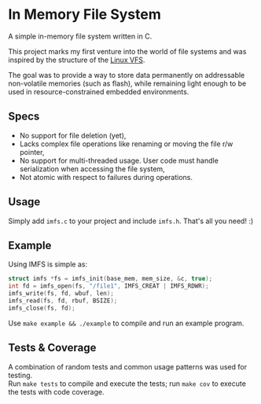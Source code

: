 # In Memory File System
A simple in-memory file system written in C.

This project marks my first venture into the world of file systems and was inspired by the structure of the [Linux VFS](https://docs.kernel.org/filesystems/vfs.html).

The goal was to provide a way to store data permanently on addressable non-volatile memories (such as flash), while remaining light enough to be used in resource-constrained embedded environments.

## Specs
- No support for file deletion (yet),
- Lacks complex file operations like renaming or moving the file r/w pointer,
- No support for multi-threaded usage. User code must handle serialization when accessing the file system,
- Not atomic with respect to failures during operations.

## Usage
Simply add `imfs.c` to your project and include `imfs.h`. That's all you need! :)

## Example
Using IMFS is simple as:
```c
struct imfs *fs = imfs_init(base_mem, mem_size, &c, true);
int fd = imfs_open(fs, "/file1", IMFS_CREAT | IMFS_RDWR);
imfs_write(fs, fd, wbuf, len);
imfs_read(fs, fd, rbuf, BSIZE);
imfs_close(fs, fd);
```
Use `make example && ./example` to compile and run an example program.

## Tests & Coverage
A combination of random tests and common usage patterns was used for testing.\
Run `make tests` to compile and execute the tests; run `make cov` to execute the tests with code coverage.